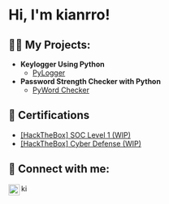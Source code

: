 <h1>Hi, I'm kianrro! </h1>

<h2>👨‍💻 My Projects:</h2>

- <b> Keylogger Using Python </b>
  - [PyLogger](https://github.com/kianrro/PyLogger)
- <b> Password Strength Checker with Python </b>
  - [PyWord Checker](https://github.com/kianrro/kianrro)

<h2>📝 Certifications </h2>

- [[HackTheBox] SOC Level 1 (WIP)](https://github.com/kianrro/kianrro)
- [[HackTheBox] Cyber Defense (WIP)](https://github.com/kianrro/kianrro)

<h2> 🤳 Connect with me:</h2>

[<img align="left" alt="kianrro | LinkedIn" width="22px" src="https://cdn.jsdelivr.net/npm/simple-icons@v3/icons/linkedin.svg" />][linkedin]
[<img align="left" alt="kianrro | Indeed" width="15px" src="https://static-00.iconduck.com/assets.00/indeed-icon-1376x2048-vteecb57.png" />][indeed]


[indeed]: https://profile.indeed.com/p/carlosn-12cqh9d
[linkedin]: www.linkedin.com/in/carlos-nguy-2372082a8
